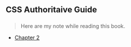## CSS Authoritaive Guide
###

> Here are my note while reading this book.
 
* [Chapter 2](https://github.com/shinytang6/BookDemo/tree/master/CSS%20Authoritative%20Guide/Chapter%202)
